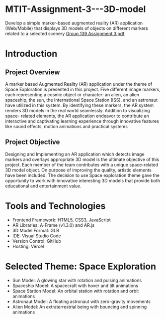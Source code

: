 # MTIT-Assignment-3---3D-model
Develop a simple marker-based augmented reality (AR) application (Web/Mobile)  that displays 3D models of objects on different markers related to a selected scenery
[Group 139 Assignment 3.pdf](https://github.com/user-attachments/files/20374544/Group.139.Assignment.3.pdf)

# Introduction

## Project Overview 
A marker based Augmented Reality (AR) application under the theme of Space Exploration is 
presented in this project. Five different image markers, each representing a cosmic object or 
character: an alien, an alien spaceship, the sun, the International Space Station (ISS), and an 
astronaut have utilized in this system. By identifying these markers, the AR system renders 3D 
models in the real world seamlessly. Addition to visualizing space- related elements, the AR 
application endeavor to contribute an interactive and captivating learning experience through 
innovative features like sound effects, motion animations and practical systems 

## Project Objective 
Designing and Implementing an AR application which detects image markers and overlays 
appropriate 3D model is the ultimate objective of this project. Each member of the team contributes 
with a unique space-related 3D model object. On purpose of improving the quality, artistic 
elements have been included. The decision to use Space exploration theme gave the opportunity 
to work with innovative interesting 3D models that provide both educational and entertainment 
value.  

# Tools and Technologies 

- Frontend Framework: HTML5, CSS3, JavaScript
- AR Libraries: A-Frame (v1.3.0) and AR.js 
- 3D Model Format: GLB 
- IDE: Visual Studio Code 
- Version Control: GitHub 
- Hosting: Vercel 

# Selected Theme: Space Exploration 
- Sun Model: A glowing star with rotation and pulsing animations 
- Spaceship Model: A spacecraft with hover and tilt animations 
- Space Station Model: An orbital station with rotation and orbit animations 
- Astronaut Model: A floating astronaut with zero-gravity movements 
- Alien Model: An extraterrestrial being with bouncing and spinning animations
